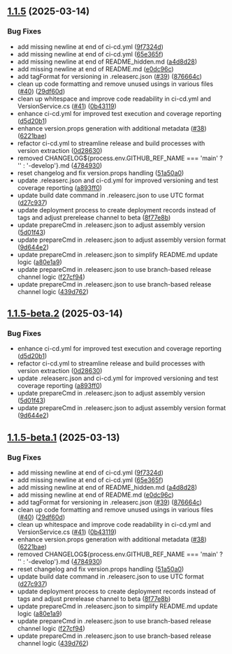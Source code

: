 ## [1.1.5](https://github.com/leszekszpunar/CardActions.Api/compare/v1.1.4...v1.1.5) (2025-03-14)


### Bug Fixes

* add missing newline at end of ci-cd.yml ([9f7324d](https://github.com/leszekszpunar/CardActions.Api/commit/9f7324dc45c58fbccf876fc8c898ab5e300edd8c))
* add missing newline at end of ci-cd.yml ([65e365f](https://github.com/leszekszpunar/CardActions.Api/commit/65e365f5eea265d201c4730c1a2352ed7a371b71))
* add missing newline at end of README_hidden.md ([a4d8d28](https://github.com/leszekszpunar/CardActions.Api/commit/a4d8d281db69b8d787ed888c827448778aa53383))
* add missing newline at end of README.md ([e0dc96c](https://github.com/leszekszpunar/CardActions.Api/commit/e0dc96c26b83f375a1c643179b07699f31c62c6b))
* add tagFormat for versioning in .releaserc.json ([#39](https://github.com/leszekszpunar/CardActions.Api/issues/39)) ([876664c](https://github.com/leszekszpunar/CardActions.Api/commit/876664c6f4adeae5b01596045048bb73ffbb5a04))
* clean up code formatting and remove unused usings in various files ([#40](https://github.com/leszekszpunar/CardActions.Api/issues/40)) ([29df60d](https://github.com/leszekszpunar/CardActions.Api/commit/29df60d5375ff29aa2808af416a3730180400e8d))
* clean up whitespace and improve code readability in ci-cd.yml and VersionService.cs ([#41](https://github.com/leszekszpunar/CardActions.Api/issues/41)) ([0b43119](https://github.com/leszekszpunar/CardActions.Api/commit/0b43119e8f4cfe1e5c20bd5b09cf8db0f84aabbd))
* enhance ci-cd.yml for improved test execution and coverage reporting ([d5d20b1](https://github.com/leszekszpunar/CardActions.Api/commit/d5d20b17ae7e553b08844282cecc343092b262a2))
* enhance version.props generation with additional metadata ([#38](https://github.com/leszekszpunar/CardActions.Api/issues/38)) ([6221bae](https://github.com/leszekszpunar/CardActions.Api/commit/6221bae51d1490c612e9c585ad181a517e7b9243))
* refactor ci-cd.yml to streamline release and build processes with version extraction ([0d28630](https://github.com/leszekszpunar/CardActions.Api/commit/0d286303de27deb03d0aff0f870d3f03ddc7e910))
* removed CHANGELOG${process.env.GITHUB_REF_NAME === 'main' ? '' : '-develop'}.md ([4784930](https://github.com/leszekszpunar/CardActions.Api/commit/4784930c053a184467cd44fa6df547ab917cc806))
* reset changelog and fix version.props handling ([51a50a0](https://github.com/leszekszpunar/CardActions.Api/commit/51a50a0476b8f4fb23dc4376c84fe6947d265c59))
* update .releaserc.json and ci-cd.yml for improved versioning and test coverage reporting ([a893ff0](https://github.com/leszekszpunar/CardActions.Api/commit/a893ff0d90f6cda062a90e929790e3094c6d88aa))
* update build date command in .releaserc.json to use UTC format ([d27c937](https://github.com/leszekszpunar/CardActions.Api/commit/d27c9375f20c5e423b54426d64ad4782c62f5fc3))
* update deployment process to create deployment records instead of tags and adjust prerelease channel to beta ([8f77e8b](https://github.com/leszekszpunar/CardActions.Api/commit/8f77e8bd00f1422402805e093c8ff798b13a8fcd))
* update prepareCmd in .releaserc.json to adjust assembly version ([5d01f43](https://github.com/leszekszpunar/CardActions.Api/commit/5d01f43fca0d56cb642ef3746ef44c32b7f870c7))
* update prepareCmd in .releaserc.json to adjust assembly version format ([9d644e2](https://github.com/leszekszpunar/CardActions.Api/commit/9d644e277ef6da9e92cd1e22be5c7f964533f305))
* update prepareCmd in .releaserc.json to simplify README.md update logic ([a80e1a9](https://github.com/leszekszpunar/CardActions.Api/commit/a80e1a97635a704133c505be251ddc3adf79a37b))
* update prepareCmd in .releaserc.json to use branch-based release channel logic ([f27cf94](https://github.com/leszekszpunar/CardActions.Api/commit/f27cf94105d413416f9e984dcf5c43f2837f6cdd))
* update prepareCmd in .releaserc.json to use branch-based release channel logic ([439d762](https://github.com/leszekszpunar/CardActions.Api/commit/439d762ff54c2501763d59fa7e30824824120193))

## [1.1.5-beta.2](https://github.com/leszekszpunar/CardActions.Api/compare/v1.1.5-beta.1...v1.1.5-beta.2) (2025-03-14)


### Bug Fixes

* enhance ci-cd.yml for improved test execution and coverage reporting ([d5d20b1](https://github.com/leszekszpunar/CardActions.Api/commit/d5d20b17ae7e553b08844282cecc343092b262a2))
* refactor ci-cd.yml to streamline release and build processes with version extraction ([0d28630](https://github.com/leszekszpunar/CardActions.Api/commit/0d286303de27deb03d0aff0f870d3f03ddc7e910))
* update .releaserc.json and ci-cd.yml for improved versioning and test coverage reporting ([a893ff0](https://github.com/leszekszpunar/CardActions.Api/commit/a893ff0d90f6cda062a90e929790e3094c6d88aa))
* update prepareCmd in .releaserc.json to adjust assembly version ([5d01f43](https://github.com/leszekszpunar/CardActions.Api/commit/5d01f43fca0d56cb642ef3746ef44c32b7f870c7))
* update prepareCmd in .releaserc.json to adjust assembly version format ([9d644e2](https://github.com/leszekszpunar/CardActions.Api/commit/9d644e277ef6da9e92cd1e22be5c7f964533f305))

## [1.1.5-beta.1](https://github.com/leszekszpunar/CardActions.Api/compare/v1.1.4...v1.1.5-beta.1) (2025-03-13)


### Bug Fixes

* add missing newline at end of ci-cd.yml ([9f7324d](https://github.com/leszekszpunar/CardActions.Api/commit/9f7324dc45c58fbccf876fc8c898ab5e300edd8c))
* add missing newline at end of ci-cd.yml ([65e365f](https://github.com/leszekszpunar/CardActions.Api/commit/65e365f5eea265d201c4730c1a2352ed7a371b71))
* add missing newline at end of README_hidden.md ([a4d8d28](https://github.com/leszekszpunar/CardActions.Api/commit/a4d8d281db69b8d787ed888c827448778aa53383))
* add missing newline at end of README.md ([e0dc96c](https://github.com/leszekszpunar/CardActions.Api/commit/e0dc96c26b83f375a1c643179b07699f31c62c6b))
* add tagFormat for versioning in .releaserc.json ([#39](https://github.com/leszekszpunar/CardActions.Api/issues/39)) ([876664c](https://github.com/leszekszpunar/CardActions.Api/commit/876664c6f4adeae5b01596045048bb73ffbb5a04))
* clean up code formatting and remove unused usings in various files ([#40](https://github.com/leszekszpunar/CardActions.Api/issues/40)) ([29df60d](https://github.com/leszekszpunar/CardActions.Api/commit/29df60d5375ff29aa2808af416a3730180400e8d))
* clean up whitespace and improve code readability in ci-cd.yml and VersionService.cs ([#41](https://github.com/leszekszpunar/CardActions.Api/issues/41)) ([0b43119](https://github.com/leszekszpunar/CardActions.Api/commit/0b43119e8f4cfe1e5c20bd5b09cf8db0f84aabbd))
* enhance version.props generation with additional metadata ([#38](https://github.com/leszekszpunar/CardActions.Api/issues/38)) ([6221bae](https://github.com/leszekszpunar/CardActions.Api/commit/6221bae51d1490c612e9c585ad181a517e7b9243))
* removed CHANGELOG${process.env.GITHUB_REF_NAME === 'main' ? '' : '-develop'}.md ([4784930](https://github.com/leszekszpunar/CardActions.Api/commit/4784930c053a184467cd44fa6df547ab917cc806))
* reset changelog and fix version.props handling ([51a50a0](https://github.com/leszekszpunar/CardActions.Api/commit/51a50a0476b8f4fb23dc4376c84fe6947d265c59))
* update build date command in .releaserc.json to use UTC format ([d27c937](https://github.com/leszekszpunar/CardActions.Api/commit/d27c9375f20c5e423b54426d64ad4782c62f5fc3))
* update deployment process to create deployment records instead of tags and adjust prerelease channel to beta ([8f77e8b](https://github.com/leszekszpunar/CardActions.Api/commit/8f77e8bd00f1422402805e093c8ff798b13a8fcd))
* update prepareCmd in .releaserc.json to simplify README.md update logic ([a80e1a9](https://github.com/leszekszpunar/CardActions.Api/commit/a80e1a97635a704133c505be251ddc3adf79a37b))
* update prepareCmd in .releaserc.json to use branch-based release channel logic ([f27cf94](https://github.com/leszekszpunar/CardActions.Api/commit/f27cf94105d413416f9e984dcf5c43f2837f6cdd))
* update prepareCmd in .releaserc.json to use branch-based release channel logic ([439d762](https://github.com/leszekszpunar/CardActions.Api/commit/439d762ff54c2501763d59fa7e30824824120193))
